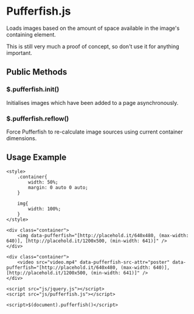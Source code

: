 # Pufferfish.js

Loads images based on the amount of space available in the image's containing element.

This is still very much a proof of concept, so don't use it for anything important.

## Public Methods

### $.pufferfish.init()

Initialises images which have been added to a page asynchronously.

### $.pufferfish.reflow()

Force Pufferfish to re-calculate image sources using current container dimensions.

## Usage Example

    <style>
        .container{
            width: 50%;
            margin: 0 auto 0 auto;
        }

        img{
            width: 100%;
        }
    </style>

    <div class="container">
        <img data-pufferfish="[http://placehold.it/640x480, (max-width: 640)], [http://placehold.it/1200x500, (min-width: 641)]" />
    </div>

    <div class="container">
        <video src="video.mp4" data-pufferfish-src-attr="poster" data-pufferfish="[http://placehold.it/640x480, (max-width: 640)], [http://placehold.it/1200x500, (min-width: 641)]" />
    </div>

    <script src="js/jquery.js"></script>
    <script src="js/pufferfish.js"></script>

    <script>$(document).pufferfish()</script>
